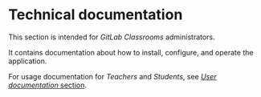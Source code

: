 # Technical documentation

This section is intended for _GitLab Classrooms_ administrators.

It contains documentation about how to install, configure, and operate the application.

For usage documentation for _Teachers_ and _Students_, see [_User documentation_ section](../user-documentation).
